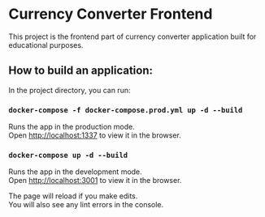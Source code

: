 # Currency Converter Frontend

This project is the frontend part of currency converter application built for educational purposes.

## How to build an application:

In the project directory, you can run:

### `docker-compose -f docker-compose.prod.yml up -d --build`

Runs the app in the production mode.\
Open [http://localhost:1337](http://localhost:1337) to view it in the browser.

### `docker-compose up -d --build`

Runs the app in the development mode.\
Open [http://localhost:3001](http://localhost:3001) to view it in the browser.

The page will reload if you make edits.\
You will also see any lint errors in the console.
